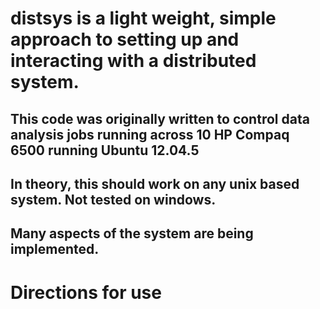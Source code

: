 # distsys is a light weight, simple approach to setting up and interacting with a distributed system.
## This code was originally written to control data analysis jobs running across 10 HP Compaq 6500 running Ubuntu 12.04.5
## In theory, this should work on any unix based system. Not tested on windows.

## Many aspects of the system are being implemented.
# Directions for use